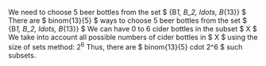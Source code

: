 We need to choose 5 beer bottles from the set $ {B*1, B_2, ldots, B*{13}} $ 
There are $ binom{13}{5} $ ways to choose 5 beer bottles from the set $ {B*1, B_2, ldots, B*{13}} $ 
We can have 0 to 6 cider bottles in the subset $ X $ 
We take into account all possible numbers of cider bottles in $ X $ using the size of sets method: $2^6$ 
Thus, there are $ binom{13}{5} cdot 2^6 $ such subsets.
